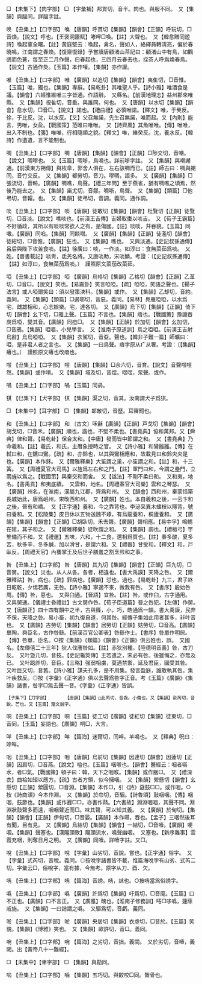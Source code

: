 <!-- { "loadSidebar": true } -->
□	【未集下】【肉字部】	□	【字彙補】邦貫切，音半。肉也。與服不同。　又【集韻】與腷同。詳腷字註。

唤	【丑集上】【口字部】	喚	【唐韻】呼貫切【集韻】【韻會】【正韻】呼玩切，□音煥。【說文】呼也。【王褒洞簫賦】哮呷□喚。【註】大聲也。　又【韓愈贈同遊詩】喚起窻全曙。【註】黃庭堅云：喚起，禽名，聲如人，絡繹員轉淸亮，偏於春曉鳴，江南謂之春煥。【復齋復錄】予嘗讀唐顧渚山茶記曰：顧渚山中有鳥，如鸜鵒而色蒼，每至正二月作聲，曰春起也，三四月云春去也，採茶人呼爲煥春鳥。【說文】古通作奐。【玉篇】本作嚾。【集韻】亦作讙。

唯	【丑集上】【口字部】	唯	【廣韻】以追切【集韻】【韻會】夷隹切，□音惟。【玉篇】唯，獨也。【集韻】專辭。【易乾卦】其唯聖人乎。【詩小雅】唯酒食是議。【韻會】六經惟維唯三字皆通。作語辭。　又縣名。【前漢地理志】益州郡來唯縣。　又【集韻】視隹切，音垂。與誰同。何也。　又【唐韻】以水切【集韻】【韻會】愈水切，□音□。【說文】諾也。【禮曲禮】必慎唯諾。【釋文】唯，于癸反。徐，于比反。沈，以水反。【又】父召無諾，先生召無諾，唯而起。又【內則】能言，男唯，女兪。【戰國策】范睢曰唯唯。　又【詩齊風】其魚唯唯。【傳】唯唯，出入不制也。【箋】唯唯，行相隨順之貌。【釋文】唯，維癸反。沈，養水反。【韓詩】作遺遺，言不能制也。

啁	【丑集上】【口字部】	啁	【唐韻】【集韻】【韻會】【正韻】□陟交切，音嘲。【說文】啁嘐也。　又【玉篇】啁哳，鳥鳴也。詳前哳字註。　又【集韻】與嘲謿通。【前漢東方朔傳】與枚臯，郭舍人俱在，左右詼啁而已。【註】師古曰：啁與謿同，音竹交反。　又【集韻】都勞切，音刀。嘐啁，語多。　又【廣韻】【集韻】□張流切，音輈。【廣韻】啁噍，鳥聲。【禮三年問】至于燕雀，猶有啁噍之頃焉，然後乃能去之。　又【集韻】甾尤切，音鄒。啁哳，鳥聲。　又【集韻】【類篇】□他弔切，音糶。也。　又【集韻】徒弔切，音調。義同。通作調。

啖	【丑集上】【口字部】	啖	【唐韻】徒敢切【集韻】【韻會】杜覽切【正韻】徒覽切，□音淡。【說文】噍啖也。【前漢王吉傳】吉婦取棗以啖吉。　又【荀子王霸篇】不好循政，其所以有啖啖常欲人之有，是傷國。【註】啖啖，幷吞貌。【玉篇】同噉。【廣韻】同啗。【集韻】同餤嚪。　又【廣韻】【集韻】【正韻】徒濫切【韻會】徒紺切，□音憺。【廣韻】狂也。　又【集韻】噍也。　又與淡通。【史記叔孫通傳】呂后與陛下攻苦食啖。【註】徐廣曰：啖，一作淡。如淳曰：食無菜茹爲啖。　又姓。【晉書載記】啖靑，氐羌名將。又唐啖助，宋啖鱗。考證：〔【史記叔孫通傳】【註】如淳曰，食無菜茄爲啖。〕　謹照原文菜茄改菜茹。 

啞	【丑集上】【口字部】	啞	【廣韻】烏格切【集韻】乙格切【韻會】【正韻】乙革切，□音□。【說文】笑也。【易震卦】笑言啞啞。【疏】啞啞，笑語之聲也。【揚子法言】或人啞爾笑曰：須以發策決科。【集韻】或作。　又【集韻】乙却切，音約。義同。　又【集韻】【類篇】□遏鄂切，音惡。義同。【易林】鳧雁啞啞，以水爲宅，雌雄相和，心志娛樂。宅，達各切。　又【廣韻】烏下切【集韻】【正韻】倚下切【韻會】幺下切，□雅上聲。【玉篇】不言也。【集韻】瘖也。【戰國策】豫讓吞炭爲啞，變其音。【廣韻】同瘂□。　又【集韻】【正韻】於加切【韻會】幺加切，□音鴉。【集韻】啞嘔，小兒學言。　又【淮南子原道訓】烏之啞啞。【前漢王吉射烏辭】烏烏啞啞。　又【集韻】衣駕切，音亞。聲也。【韓非子難一篇】師曠曰：啞，是非君人者之言也。　又【集韻】一曰鳥聲。瘖字原从疒从奢。考證：〔【集韻】瘏也。〕　謹照原文瘏也改瘖也。 

喅	【丑集上】【口字部】	喅	【唐韻】【集韻】□余六切，音育。【說文】音聲喅喅然。【集韻】或作唷。　又【集韻】域及切，音煜。喅喅，衆聲。或作。

喎	【丑集上】【口字部】	喎	【玉篇】同咼。

猉	【巳集下】【犬字部】	猉	【集韻】渠之切，音其。汝南謂犬子爲猉。

□	【未集中】【耳字部】	□	【集韻】郞敵切，音歷。耳審聞也。

和	【丑集上】【口字部】	和	〔古文〕咊龢【廣韻】【正韻】戸戈切【集韻】【韻會】胡戈切，□音禾。【廣韻】順也，諧也，不堅不柔也。【書堯典】協和萬邦。又【舜典】律和聲。【易乾卦】保合太和。【中庸】發而皆中節謂之和。　又【書堯典】乃命羲和。【註】羲氏，和氏，主曆象授時之官。　又【詩小雅】和鸞雝雝。【傳】在軾曰和，在鑣曰鸞。【疏】和，亦鈴也，以其與鸞相應和，故載見曰和鈴央央是也。【廣韻】本作鉌。　又【爾雅釋樂】大笙謂之巢，小笙謂之和。【註】和，十三簧。　又【周禮夏官大司馬】以旌爲左右和之門。【註】軍門曰和，今謂之壘門，立兩旌以爲之。【戰國策】與秦交和而舍。　又【諡法】不剛不柔曰和。　又和夷，地名。【書禹貢】和夷底績。　又雲和，地名。【周禮春官大司樂】雲和之琴瑟。　又【廣韻】州名，在淮南，漢屬九江郡，齊爲和州。　又【韻會】西和州，秦蒙恬築長城始此，唐爲岷州，宋攺西和州。　又【廣韻】姓也。本自羲和之後，一云卞和之後，晉有和嶠。　又【正字通】養和，今之靠背也。李泌采異木蟠枝以隱背，號曰養和。又【松陵集】皮日休以五物送魏不琢，有烏龍養和，桐廬養和。　又【廣韻】【集韻】【韻會】【正韻】□胡臥切，禾去聲。【廣韻】聲相應。【易中孚】鳴鶴在隂，其子和之。　又【爾雅釋樂】徒吹謂之和。　又【集韻】調也。【禮檀弓】竽笙備而不和。又【禮運】五味，六和，十二食，還相爲質也。【註】春多酸，夏多苦，秋多辛，冬多鹹，加以滑甘，是謂六和。又【禮器】甘受和。【釋文】和，戸臥反。【周禮天官】內饔掌王及后世子膳羞之割烹煎和之事。

咎	【丑集上】【口字部】	咎	【唐韻】其九切【集韻】【韻會】【正韻】巨九切，□音舅。【說文】災也。从人从各。各者，相違也。【書大禹謨】天降之咎。　又【爾雅釋詁】咎，病也。【疏】罪病也。【廣韻】愆也，過也。【易乾卦】九三，君子終日乾乾，夕惕若厲，无咎。【詩小雅】寧適不來，微我有咎。　又【書序】殷始咎周。【傳】咎，惡也。　又與臼通。【晉語】宜咎。【註】咎。或作臼，古字通用。　又與舅通。【儀禮士昏禮註】古文舅作咎。【荀子臣道篇】晉之咎犯。【左傳】作舅。　又【唐韻正】四十四有韻中之半，古與篠，小，巧，皓通爲一韻。書大禹謨，民弃不保，天降之咎。易小畜，初九復自道，何其咎。經傳子集如此用者甚多，非叶音也。　又【廣韻】古勞切【集韻】【韻會】居勞切【正韻】姑勞切，□音高。【廣韻】臯陶，舜臣名，古作咎繇。【前漢百官公卿表】咎繇作士。【書序】咎單作明居。【傳】咎單，臣名。○按《集韻》《類篇》《韻會》《正韻》俱云姓也，誤。　又國名。【左傳僖二十三年】狄人伐廧咎如。【註】赤狄別種。【陸德明音義】咎，古刀反。　又叶曁几切，音技。【史記龜筴傳】王若遣之，宋必有咎。後雖悔之，亦無及已。　又叶跽許切，音巨。【三略】强弱相虜，莫適禁禦，延及君臣，國受其咎。　又叶巨又切，音舊。【詩小雅】謀夫孔多，是不用集。發言盈庭，誰敢執其咎。集叶疾救反。◎按《字彙》《正字通》俱以去聲爲咎字正音。考《玉篇》《廣韻》《集韻》諸書，咎字□無去聲一音。《字彙》《正字通》皆誤。

	【子集下】【刀字部】		【唐韻】【集韻】□此芮切，音毳。小傷也。又【集韻】兪芮切，音銳。芒也。又【玉篇】籀文銳字。

哃	【丑集上】【口字部】	哃	【玉篇】徒工切【廣韻】徒紅切【集韻】徒東切，□音同。【玉篇】妄語也。【廣韻】哃□，大言。

咩	【丑集上】【口字部】	咩	【篇海】迷爾切，同哶。羊鳴也。　又【釋典】呪曰：賒咩。

咽	【丑集上】【口字部】	咽	【唐韻】烏前切【集韻】因連切【韻會】因蓮切【正韻】因肩切，□音燕。【說文】嗌也。【玉篇】咽喉也。【韻會】醫經云：咽者嚥水，者□氣。【戰國策】頓子曰：韓，天下之咽喉。【集韻】或作胭□。　又【禮深衣】曲袷如矩以應方。【疏】古者方領，似今擁咽。　又【集韻】縈懸切【韻會】幺懸切【正韻】縈圓切，□音淵。【集韻】本作□，引《詩》鼗鼓□□。或作咽。○按《詩商頌》今本作淵。　又【集韻】於巾切，音駰。【詩魯頌】鼓咽咽。【傳】咽咽，鼓節也。【集韻】或作鼝□□，亦書作鼘。【六書故】淵淵咽咽，其聲不同。淵淵狀鼓聲多而遠，咽咽聲近而□。味其聲，可以知其義。　又【廣韻】於甸切。【集韻】【韻會】【正韻】伊甸切，□音晏。【廣韻】本作嚥，吞也。【孟子】三咽然後耳有聞，目有見。　又【廣韻】烏結切【集韻】【韻會】一結切，□音噎。【廣韻】哽咽。【集韻】聲塞也。【漢隴頭歌】隴頭流水，鳴聲幽咽。　又塞也。【新序雜事】雲霞充咽，則奪日月之明。　又【廣韻】同噎。詳噎字註。又□。

哾	【丑集上】【口字部】	哾	【字彙】山劣切，音說。嘗也。【正字通】俗字。　又【字彙】式芮切，音稅。義同。◎按哾字諸書皆不載，惟篇海哾字有山劣、式芮二切。字彙云□，俗哾字，當有據，今無考。原字从刀、酉、欠。

唀	【丑集上】【口字部】	唀	【篇海】音誘。唀，訹也。○按唀當爲俗誘字。

噅	【丑集上】【口字部】	噅	【廣韻】許爲切【集韻】吁爲切，□音麾。【玉篇】口不正也。【廣韻】口不言正。　又【廣雅】醜也。【淮南子修務訓】啳□哆噅，籧蒢戚施。　又【集韻】一曰誚謂之噅。　又驅爲切，音虧。義同。

唹	【丑集上】【口字部】	唹	【廣韻】央居切【集韻】衣虛切，□音於。【玉篇】笑貌。【集韻】《博雅》笑也。　又【集韻】歐許切，音□。義同。

啘	【丑集上】【口字部】	啘	【篇海】之劣切，音拙。義闕。　又於劣切，音噎，義闕。出【黃帝八十一難經】。

□	【未集中】【聿字部】	□	【集韻】與勩同。

啮	【丑集上】【口字部】	嚙	【集韻】五巧切。與齩咬□同。齧骨也。

